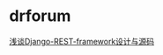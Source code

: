 # drforum

[浅谈Django-REST-framework设计与源码](http://yindongliang.com/posts/talk-about-django-rest-framework)
